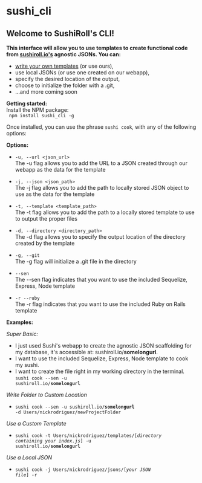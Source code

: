 # sushi_cli

<h2><strong>Welcome to SushiRoll's CLI!</strong></h2>

<strong>This interface will allow you to use templates to create functional code from <a href="https://github.com/Abazhenov/Sushi">sushiroll.io's</a> agnostic JSONs. You can:</strong>
- <a href="https://github.com/nrod80/sushi_cli/blob/master/template_guide.md"> write your own templates</a> (or use ours),
- use local JSONs (or use one created on our webapp),
- specify the desired location of the output,
- choose to initialize the folder with a .git,
- ...and more coming soon

<strong>Getting started:</strong> <br />
  Install the NPM package: <br />
  <code> npm install sushi_cli -g </code><br />


Once installed, you can use the phrase <code>sushi cook</code>, with any of the following options:

 <strong>Options:</strong>

  - <code>-u, --url \<json_url\></code> <br />
    The -u flag allows you to add the URL to a JSON created through our webapp as the data for the template

  - <code>-j, --json \<json_path\></code> <br />
    The -j flag allows you to add the path to locally stored JSON object to use as the data for the template

  - <code>-t, --template \<template_path\></code> <br />
    The -t flag allows you to add the path to a locally stored template to use to output the proper files

  - <code>-d, --directory \<directory_path\></code> <br />
    The -d flag allows you to specify the output location of the directory created by the template

  - <code>-g, --git</code> <br />
    The -g flag will initialize a .git file in the directory

  - <code>--sen</code> <br />
    The --sen flag indicates that you want to use the included Sequelize, Express, Node template

  - <code>-r --ruby </code> <br />
    The -r flag indicates that you want to use the included Ruby on Rails template


<strong>Examples:</strong><br />

  _Super Basic:_ <br />
  - I just used Sushi's webapp to create the agnostic JSON scaffolding for my database, it's accessible at: sushiroll.io/**somelongurl**. <br />
  - I want to use the included Sequelize, Express, Node template to cook my sushi.<br />
  - I want to create the file right in my working directory in the terminal.<br />
  <code>sushi cook --sen -u sushiroll.io/**somelongurl**</code><br />

  _Write Folder to Custom Location_ <br />
  - <code>sushi cook --sen -u sushiroll.io/**somelongurl** -d Users/nickrodriguez/newProjectFolder</code><br />

  _Use a Custom Template_ <br />
  - <code>sushi cook -t Users/nickrodriguez/templates/[*directory containing your index.js*] -u sushiroll.io/**somelongurl**</code><br />

  _Use a Local JSON_ <br />
  - <code>sushi cook -j Users/nickrodriguez/jsons/[*your JSON file*] -r</code><br />
